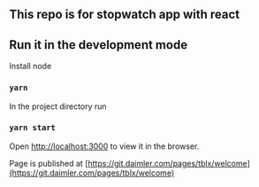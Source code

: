 ## This repo is for stopwatch app with react

## Run it in the development mode

Install node 

### `yarn`

In the project directory run

### `yarn start`

Open [http://localhost:3000](http://localhost:3000) to view it in the browser.



Page is published at [https://git.daimler.com/pages/tblx/welcome](https://git.daimler.com/pages/tblx/welcome)
